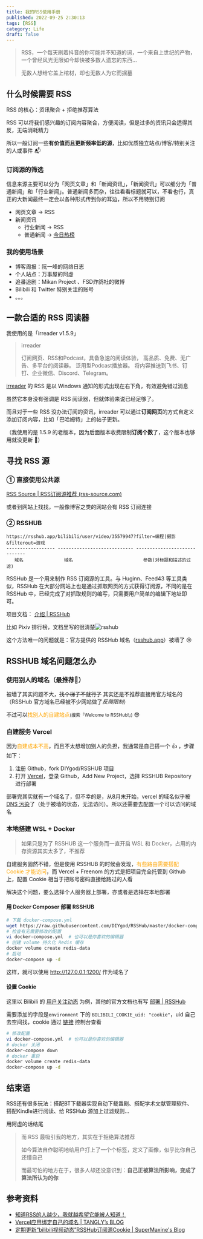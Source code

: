 ```yaml
---
title: 我的RSS使用手册
published: 2022-09-25 2:30:13
tags: [RSS]
category: Life
draft: false
---
```


> RSS，一个每天刷着抖音的你可能并不知道的词，一个来自上世纪的产物，一个曾经风光无限如今却快被多数人遗忘的东西...
> 
> 无数人想给它盖上棺材，却也无数人为它而掘墓

## 什么时候需要 RSS

RSS 的核心：资讯聚合 + 拒绝推荐算法

RSS 可以将我们感兴趣的订阅内容聚合，方便阅读，但是过多的资讯只会适得其反，无端消耗精力

所以一般订阅一些**有价值而且更新频率低的源**，比如优质独立站点/博客/特别关注的人或事件 📬

### 订阅源的筛选

信息来源主要可以分为「网页文章」和「新闻资讯」，「新闻资讯」可以细分为「普通新闻」和「行业新闻」。普通新闻多而杂，往往看看标题就可以，不看也行，真正的大新闻最终一定会以各种形式传到你的耳边，所以不用特别订阅

- 网页文章 -> RSS
- 新闻资讯
    - 行业新闻 -> RSS
    - 普通新闻 -> [今日热榜](https://tophub.today/)

### 我的使用场景

- 博客周报：阮一峰的网络日志
- 个人站点：万事屋的阿虚
- 追番追剧：Mikan Project 、FSD炸鸽社的微博
- Bilibili 和 Twitter 特别关注的账号
- 。。。

## 一款合适的 RSS 阅读器

我使用的是「irreader v1.5.9」

> irreader
>
> 订阅网页、RSS和Podcast，具备急速的阅读体验， 高品质、免费、无广告、多平台的阅读器。 泛用型Podcast播放器。 将内容推送到飞书、钉钉、企业微信、Discord、Telegram。

[irreader](http://irreader.fatecore.com/) 的 RSS 是以 Windows 通知的形式出现在右下角，有效避免错过消息

虽然它本身没有强调是 RSS 阅读器，但就体验来说已经足够了。

而且对于一些 RSS 没办法订阅的资讯，irreader 可以通过**订阅网页**的方式自定义添加订阅内容，比如「巴哈姆特」上的帖子更新。

（我使用的是 1.5.9 的老版本，因为后面版本收费限制**订阅个数**了，这个版本也够用就没更新 🤡）

## 寻找 RSS 源

### ① 直接使用公共源

[RSS Source | RSS订阅源推荐 (rss-source.com)](https://rss-source.com/)

或者到网站上找找，一般像博客之类的网站会有 RSS 订阅连接

### ② RSSHUB

```
https://rsshub.app/bilibili/user/video/35579947?filter=编程|摄影&filterout=游戏
------------------ ---------------------------- -----------------------------
   域名               域名                          参数(对标题和描述的过滤)
```

RSSHub 是一个用来制作 RSS 订阅源的工具。与 Huginn、Feed43 等工具类似，RSSHub 在大部分网站上也是通过抓取网页的方式获得订阅源，不同的是在 RSSHub 中，已经完成了对抓取规则的编写，只需要用户简单的编辑下地址即可。

项目文档： [介绍 | RSSHub](https://docs.rsshub.app/)

比如 Pixiv 排行榜，文档里写的很清楚![rsshub](https://dataphoto.sibnet.ru/upload/imggreat/1681868927371480540.jpg)

这个方法唯一的问题就是：官方提供的 RSSHub 域名（[rsshub.app](https://rsshub.app/755/user/akimoto-manatsu)）被墙了 😢

## RSSHUB 域名问题怎么办

### 使用别人的域名（最推荐🌟）

被墙了其实问题不大，<del>找个梯子不就行了</del> 其实还是不推荐直接用官方域名的（RSSHub 官方域名已经被不少网站做了*反爬限制*）

不过可以<font color=orange>找别人的自建站点</font><small>(搜索「Welcome to RSSHub!」)</small> 😎

### 自建服务 Vercel

 因为<font color=orange>自建成本不高</font>，而且不太想增加别人的负担，我通常是自己搭一个 :+1: ，步骤如下：

1. 注册 Github，fork DIYgod/RSSHUB 项目
2. 打开 [Vercel](https://vercel.com/)，登录 Github，Add New Project，选择 RSSHUB Repository 进行部署

部署完其实就有一个域名了，但不幸的是，从8月末开始，vercel 的域名似乎被 [DNS 污染](https://www.itdog.cn/ping/vercel.app)了（处于被墙的状态，无法访问）。所以还需要去配置一个可以访问的域名

### 本地搭建 WSL + Docker

> 如果只是为了 RSSHUB 这一个服务而一直开启 WSL 和 Docker，占用的内存资源其实太多了，不推荐

自建服务固然不错，但是使用 RSSHUB 的时候会发现，<font color=orange>有些路由需要搭配 Cookie 才能访问</font>，而 Vercel + Freenom 的方式是把项目完全托管到 Github 上，配置 Cookie 相当于把账号密码直接给路过的人看

解决这个问题，要么选择个人服务器上部署，亦或者是选择在本地部署

#### 用 Docker Composer 部署 RSSHUB

```bash
# 下载 docker-compose.yml
wget https://raw.githubusercontent.com/DIYgod/RSSHub/master/docker-compose.yml
# 检查有无需要修改的配置
vi docker-compose.yml  # 也可以是你喜欢的编辑器
# 创建 volume 持久化 Redis 缓存
docker volume create redis-data
# 启动
docker-compose up -d
```

这样，就可以使用 http://127.0.0.1:1200/ 作为域名了

#### 设置 Cookie

这里以 Bilibili 的 [用户关注动态](https://docs.rsshub.app/social-media.html#bilibili-yong-hu-guan-zhu-dong-tai) 为例，其他的官方文档也有写 [部署 | RSSHub](https://docs.rsshub.app/install/#pei-zhi-bu-fen-rss-mo-kuai-pei-zhi)

需要添加的字段是`environment` 下的 `BILIBILI_COOKIE_uid: "cookie"`，uid 自己去空间找，cookie 通过 [链接](https://api.vc.bilibili.com/dynamic_svr/v1/dynamic_svr/dynamic_new?uid=0&type=8) 控制台查看

```bash
# 修改配置
vi docker-compose.yml  # 也可以是你喜欢的编辑器
# docker 关闭
docker-compose down
# docker 重启
docker volume create redis-data
docker-compose up -d
```

## 结束语

RSS还有很多玩法：搭配BT下载器实现自动下载番剧、搭配学术文献管理软件、搭配Kindle进行阅读、给 RSSHub 源加上过滤规则...

用阿虚的话结尾

> 而 RSS 最吸引我的地方，其实在于拒绝算法推荐
>
> 如今算法自作聪明地给用户打上了一个个标签，定义了画像，似乎比你自己还懂自己
>
> 而最可怕的地方在于，很多人却还没意识到：**自己正被算法所影响，变成了算法所认为的你**

## 参考资料

- [知道RSS的人越少，我就越希望它能被人知道！](https://zhuanlan.zhihu.com/p/349349861)
- [Vercel应用绑定自己的域名 | TANGLY’s BLOG](https://tangly1024.com/article/vercel-domain)
- [定期更新“bilibili视频动态”RSSHub订阅源Cookie | SuperMaxine's Blog](http://www.supermaxine.xyz/2022/04/16/定期更新bilibili视频动态RSS订阅源Cookie/)
